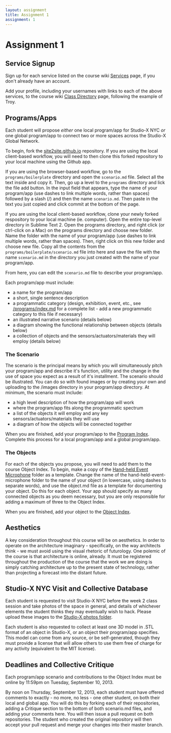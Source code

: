 ```yaml
---
layout: assignment
title: Assignment 1
assignment: 1
---
```

# Assignment 1

## Service Signup

Sign up for each service listed on the course wiki [Services](https://github.com/site2site/site2site.github.io/wiki/Services) page, if you don't already have an account.

Add your profile, including your usernames with links to each of the above services, to the course wiki [Class Directory](https://github.com/site2site/site2site.github.io/wiki/Class-Directory) page, following the example of Troy.


## Programs/Apps

Each student will propose _either_ one local program/app for Studio-X NYC _or_ one global program/app to connect two or more spaces across the Studio-X Global Network.

To begin, fork the [site2site.github.io](https://github.com/site2site/site2site.github.io) repository. If you are using the local client-based workflow, you will need to then clone this forked repository to your local machine using the Github app.

If you are using the browser-based workflow, go to the `programs/boilerplate` directory and open the `scenario.md` file. Select all the text inside and copy it. Then, go up a level to the `programs` directory and lick the file add button. In the input field that appears, type the name of your program/app (use dashes to link multiple words, rather than spaces) followed by a slash (/) and then the name `scenario.md`. Then paste in the text you just copied and click commit at the bottom of the page.

If you are using the local client-based workflow, clone your newly forked respository to your local machine (ie. computer). Open the entire top-level directory in Sublime Text 2. Open the programs directory, and right click (or ctrl-click on a Mac) on the programs directory and choose new folder. Name the folder with the name of your program/app (use dashes to link multiple words, rather than spaces). Then, right click on this new folder and choose new file. Copy all the contents from the `programs/boilerplate/scenario.md` file into here and save the file with the name `scenario.md` in the directory you just created with the name of your program/app.

From here, you can edit the `scenario.md` file to describe your program/app.

Each program/app must include:

*	a name for the program/app
*	a short, single sentence description
*	a programmatic category (design, exhibition, event, etc., see [/programs/index.md](/programs/index.md) for a complete list - add a new programmatic category to this file if necessary)
*	an illustrated narrative scenario (details below)
*	a diagram showing the functional relationship between objects (details below)
*	a collection of objects and the sensors/actuators/materials they will employ (details below)


### The Scenario

The scenario is the principal means by which you will simultaneously pitch your program/app and describe it's function, utility and the change in the use of space you expect as a result of it's installment. The scenario should be illustrated. You can do so with found images or by creating your own and uploading to the /images directory in your program/app directory. At minimum, the scenario must include:

*	a high level description of how the program/app will work
*	where the program/app fits along the programmatic spectrum
*	a list of the objects it will employ and any key sensors/actuators/materials they will use
*	a diagram of how the objects will be connected together

When you are finished, add your program/app to the [Program Index](/programs/index.md). Complete this process for a local program/app and a global program/app.


### The Objects

For each of the objects you propose, you will need to add them to the course Object Index. To begin, make a copy of the [Hand-held Event Microphone](/objects/hand-held-event-microphone) folder as a template. Change the name of the hand-held-event-microphone folder to the name of your object (in lowercase, using dashes to separate words), and use the object.md file as a template for documenting your object. Do this for each object. Your app should specify as many connected objects as you deem necessary, but you are only responsible for adding a maximum of three to the Object Index.

When you are finished, add your object to the [Object Index](/objects/index.md).


## Aesthetics

A key consideration throughout this course will be on aesthetics. In order to operate on the architecture imaginary - specifically, on the way architects think - we must avoid using the visual rhetoric of futurology. One polemic of the course is that architecture is online, already. It must be registered throughout the production of the course that the work we are doing is simply catching architecture up to the present state of technology, rather than projecting a forecast into the distant future.


## Studio-X NYC Visit and Collective Database

Each student is requested to visit Studio-X NYC before the week 2 class session and take photos of the space in general, and details of whichever elements the student thinks they may eventually wish to hack. Please upload these images to the [Studio-X photos folder](/locations/Studio-X%20NYC/photos).

Each student is also requested to collect at least one 3D model in .STL format of an object in Studio-X, or an object their program/app specifies. This model can come from any source, or be self-generated, though they must provide a license that will allow others to use them free of charge for any activity (equivalent to the MIT license).

## Deadlines and Collective Critique

Each program/app scenario and contributions to the Object Index must be online by 11:59pm on Tuesday, September 10, 2013.

By noon on Thursday, September 12, 2013, each student must have offered comments to exactly - no more, no less - one other student, on both their local and global app. You will do this by forking each of their repositories, adding a Critique section to the bottom of both scenario.md files, and adding your comments here. You will then issue a pull request on both repositories. The student who created the original repository will then accept your pull request and merge your changes into their master branch.

